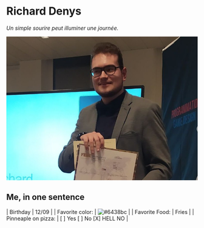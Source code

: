 # Richard Denys

*Un simple sourire peut illuminer une journée.*

![alt text](https://raw.githubusercontent.com/Richyden/markdown-challenge/main/photo.jpeg)

## Me, in one sentence

| Birthday            | 12/09                                                           |
| Favorite color:     | ![#6438bc](https://via.placeholder.com/15/6438bc/000000?text=+) |
| Favorite Food:      | Fries                                                           |
| Pinneaple on pizza: | [ ] Yes [ ] No [X] HELL NO                                      |